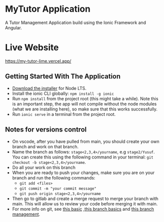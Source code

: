 # MyTutor Application

A Tutor Management Application build using the Ionic Framework and Angular.

# Live Website

https://my-tutor-lime.vercel.app/


## Getting Started With The Application

* [Download the installer](https://nodejs.org/) for Node LTS.
* Install the ionic CLI globally: `npm install -g ionic`
* Run `npm install` from the project root (this might take a while). Note this is an important step, the app will not compile without the node modules (what we are installing here), so make sure that this works successfully.
* Run `ionic serve` in a terminal from the project root.

## Notes for versions control
* On vscode, after you have pulled from main, you should create your own branch and work on that branch.
* Name the branch as follows: `stage<2,3,4>/yourname`, e.g `stage2/Yusuf`. You can create this using the following command in your terminal: `git checkout -b stage<2,3,4>/yourname`.
* Do all your work on this branch
* When you are ready to push your changes, make sure you are on your branch and run the following commands:
    * `git add <files>`
    * `git commit -m "your commit message"`
    * `git push origin stage<2,3,4>/yourname`
* Then go to gitlab and create a merge request to merge your branch with main. This will allow us to review your code before merging it with main.
* For more info on git, see [this basic](https://git-scm.com/doc) ,[this branch basics](https://git-scm.com/book/en/v2/Git-Branching-Basic-Branching-and-Merging) and [this branch management](https://git-scm.com/book/en/v2/Git-Branching-Branch-Management).

<!-- ## Deploying

### Progressive Web App

1. Run `ionic build --prod`
2. Push the `www` folder to your hosting service

### Android

1. Run `ionic cordova run android --prod`

### iOS

1. Run `ionic cordova run ios --prod` -->

